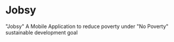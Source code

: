 # Jobsy
"Jobsy" A Mobile Application to reduce poverty under "No Poverty"  sustainable development goal
